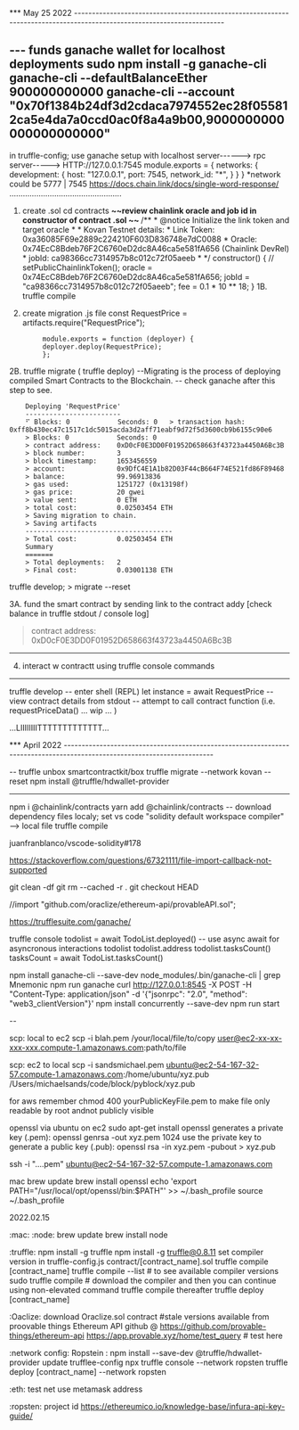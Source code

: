 *** May 25 2022 ------------------------------------------------------------------------------------------------------------------------
 
---  funds ganache wallet for localhost deployments
sudo npm install -g ganache-cli
ganache-cli --defaultBalanceEther 900000000000
ganache-cli --account "0x70f1384b24df3d2cdaca7974552ec28f055812ca5e4da7a0ccd0ac0f8a4a9b00,9000000000000000000000"
--
in truffle-config; use ganache setup with localhost server------>
rpc server-----> HTTP://127.0.0.1:7545
            module.exports = {
            networks: {
                development: {
                host: "127.0.0.1",
                port: 7545,
                network_id: "*",
                }
            }
        }
*network could be 5777 | 7545
https://docs.chain.link/docs/single-word-response/
..................................................
1. create .sol 
cd contracts
<strong> ~~review chainlink oracle and job id in constructor of contract .sol ~~ </strong>
            /**
            * @notice Initialize the link token and target oracle
            *
            * Kovan Testnet details:
            * Link Token: 0xa36085F69e2889c224210F603D836748e7dC0088
            * Oracle: 0x74EcC8Bdeb76F2C6760eD2dc8A46ca5e581fA656 (Chainlink DevRel)
            * jobId: ca98366cc7314957b8c012c72f05aeeb
            *
            */
            constructor() {
                // setPublicChainlinkToken();
                oracle = 0x74EcC8Bdeb76F2C6760eD2dc8A46ca5e581fA656;
                jobId = "ca98366cc7314957b8c012c72f05aeeb";
                fee = 0.1 * 10 ** 18; 
            }
1B. truffle compile
2. create migration .js file
            const RequestPrice = artifacts.require("RequestPrice");

            module.exports = function (deployer) {
            deployer.deploy(RequestPrice);
            };
2B. truffle migrate     (<alternatively> truffle deploy)
    --Migrating is the process of deploying compiled Smart Contracts to the Blockchain.
    -- check ganache after this step to see.

        Deploying 'RequestPrice'
        ------------------------
        ⠋ Blocks: 0            Seconds: 0   > transaction hash:    0xff8b430ec47c1517c1dc5015acda3d2aff71eabf9d72f5d3600cb9b6155c90e6
        > Blocks: 0            Seconds: 0
        > contract address:    0xD0cF0E3DD0F01952D658663f43723a4450A6Bc3B
        > block number:        3
        > block timestamp:     1653456559
        > account:             0x9DfC4E1A1b82D03F44cB664F74E521fd86F89468
        > balance:             99.96913836
        > gas used:            1251727 (0x13198f)
        > gas price:           20 gwei
        > value sent:          0 ETH
        > total cost:          0.02503454 ETH
        > Saving migration to chain.
        > Saving artifacts
        -------------------------------------
        > Total cost:          0.02503454 ETH
        Summary
        =======
        > Total deployments:   2
        > Final cost:          0.03001138 ETH

<alt>truffle develop; >  migrate --reset 

3A. fund the smart contract by sending link to the contract addy [check balance in truffle stdout / console log]
   > contract address:    0xD0cF0E3DD0F01952D658663f43723a4450A6Bc3B

******
4. interact w contractt using truffle console commands
*******
truffle develop
    -- enter shell (REPL)
let instance = await RequestPrice
    -- view contract details from stdout
    -- attempt to call contract function (i.e. requestPriceData() ... wip ...   )

...LIIIIIIIITTTTTTTTTTTTT...

*** April 2022 ------------------------------------------------------------------------------------------------------------------------

--
truffle unbox smartcontractkit/box
truffle migrate --network kovan --reset
npm install @truffle/hdwallet-provider

---- 

npm i @chainlink/contracts yarn add @chainlink/contracts -- download dependency files localy; set vs code "solidity default workspace compiler" --> local file truffle compile

juanfranblanco/vscode-solidity#178

https://stackoverflow.com/questions/67321111/file-import-callback-not-supported

git clean -df git rm --cached -r . git checkout HEAD

//import "github.com/oraclize/ethereum-api/provableAPI.sol";

https://trufflesuite.com/ganache/

truffle console todolist = await TodoList.deployed() -- use async await for asyncronous interactions todolist todolist.address todolist.tasksCount() tasksCount = await TodoList.tasksCount()

npm install ganache-cli --save-dev node_modules/.bin/ganache-cli | grep Mnemonic npm run ganache curl http://127.0.0.1:8545
-X POST
-H "Content-Type: application/json"
-d '{"jsonrpc": "2.0", "method": "web3_clientVersion"}' npm install concurrently --save-dev npm run start

--

scp: local to ec2 scp -i blah.pem /your/local/file/to/copy user@ec2-xx-xx-xxx-xxx.compute-1.amazonaws.com:path/to/file

scp: ec2 to local scp -i sandsmichael.pem ubuntu@ec2-54-167-32-57.compute-1.amazonaws.com:/home/ubuntu/xyz.pub /Users/michaelsands/code/block/pyblock/xyz.pub

for aws remember chmod 400 yourPublicKeyFile.pem to make file only readable by root andnot publicly visible

openssl via ubuntu on ec2 sudo apt-get install openssl
generates a private key (.pem): openssl genrsa -out xyz.pem 1024 use the private key to generate a public key (.pub): openssl rsa -in xyz.pem -pubout > xyz.pub

ssh -i "....pem" ubuntu@ec2-54-167-32-57.compute-1.amazonaws.com

mac brew update brew install openssl echo 'export PATH="/usr/local/opt/openssl/bin:$PATH"' >> ~/.bash_profile source ~/.bash_profile

2022.02.15

:mac: :node:
brew update
brew install node

:truffle:
npm install -g truffle
npm install -g truffle@0.8.11
set compiler version in truffle-config.js
contract/[contract_name].sol
truffle compile [contract_name]
truffle compile --list # to see available compiler versions
sudo truffle compile # download the compiler and then you can continue using non-elevated command truffle compile thereafter
truffle deploy [contract_name]

:Oaclize:
download Oraclize.sol contract #stale versions available from proovable things Ethereum API github @ https://github.com/provable-things/ethereum-api
https://app.provable.xyz/home/test_query # test here

:network config: Ropstein :
npm install --save-dev @truffle/hdwallet-provider
update trufflee-config
npx truffle console --network ropsten
truffle deploy [contract_name] --network ropsten

:eth: test net
use metamask address

:ropsten: project id
https://ethereumico.io/knowledge-base/infura-api-key-guide/